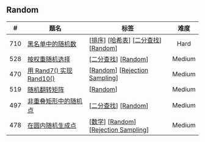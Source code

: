 <!--|This file generated by command(leetcode tag); DO NOT EDIT.            |-->
<!--+----------------------------------------------------------------------+-->
<!--|@author    Openset <openset.wang@gmail.com>                           |-->
<!--|@link      https://github.com/openset                                 |-->
<!--|@home      https://github.com/openset/leetcode                        |-->
<!--+----------------------------------------------------------------------+-->

## Random

| # | 题名 | 标签 | 难度 |
| :-: | - | - | :-: |
| 710 | [黑名单中的随机数](https://github.com/openset/leetcode/tree/master/problems/random-pick-with-blacklist) | [[排序](https://github.com/openset/leetcode/tree/master/tag/sort)] [[哈希表](https://github.com/openset/leetcode/tree/master/tag/hash-table)] [[二分查找](https://github.com/openset/leetcode/tree/master/tag/binary-search)] [[Random](https://github.com/openset/leetcode/tree/master/tag/random)]  | Hard |
| 528 | [按权重随机选择](https://github.com/openset/leetcode/tree/master/problems/random-pick-with-weight) | [[二分查找](https://github.com/openset/leetcode/tree/master/tag/binary-search)] [[Random](https://github.com/openset/leetcode/tree/master/tag/random)]  | Medium |
| 470 | [用 Rand7() 实现 Rand10()](https://github.com/openset/leetcode/tree/master/problems/implement-rand10-using-rand7) | [[Random](https://github.com/openset/leetcode/tree/master/tag/random)] [[Rejection Sampling](https://github.com/openset/leetcode/tree/master/tag/rejection-sampling)]  | Medium |
| 519 | [随机翻转矩阵](https://github.com/openset/leetcode/tree/master/problems/random-flip-matrix) | [[Random](https://github.com/openset/leetcode/tree/master/tag/random)]  | Medium |
| 497 | [非重叠矩形中的随机点](https://github.com/openset/leetcode/tree/master/problems/random-point-in-non-overlapping-rectangles) | [[二分查找](https://github.com/openset/leetcode/tree/master/tag/binary-search)] [[Random](https://github.com/openset/leetcode/tree/master/tag/random)]  | Medium |
| 478 | [在圆内随机生成点](https://github.com/openset/leetcode/tree/master/problems/generate-random-point-in-a-circle) | [[数学](https://github.com/openset/leetcode/tree/master/tag/math)] [[Random](https://github.com/openset/leetcode/tree/master/tag/random)] [[Rejection Sampling](https://github.com/openset/leetcode/tree/master/tag/rejection-sampling)]  | Medium |
